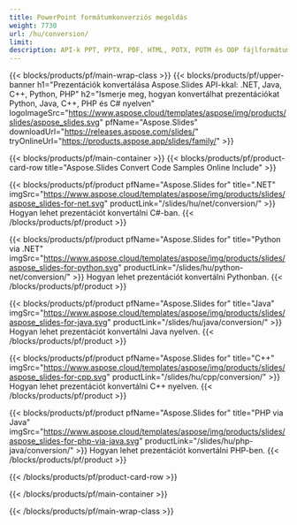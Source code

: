 ```yaml
---
title: PowerPoint formátumkonverziós megoldás
weight: 7730
url: /hu/conversion/
limit: 
description: API-k PPT, PPTX, PDF, HTML, POTX, POTM és ODP fájlformátumok konvertálásához
---
```


{{< blocks/products/pf/main-wrap-class >}}
{{< blocks/products/pf/upper-banner h1="Prezentációk konvertálása Aspose.Slides API-kkal: .NET, Java, C++, Python, PHP" h2="Ismerje meg, hogyan konvertálhat prezentációkat Python, Java, C++, PHP és C# nyelven" logoImageSrc="https://www.aspose.cloud/templates/aspose/img/products/slides/aspose_slides.svg" pfName="Aspose.Slides" downloadUrl="https://releases.aspose.com/slides/" tryOnlineUrl="https://products.aspose.app/slides/family/" >}}

{{< blocks/products/pf/main-container >}}
{{< blocks/products/pf/product-card-row title="Aspose.Slides Convert Code Samples Online Include" >}}

{{< blocks/products/pf/product pfName="Aspose.Slides for" title=".NET" imgSrc="https://www.aspose.cloud/templates/aspose/img/products/slides/aspose_slides-for-net.svg" productLink="/slides/hu/net/conversion/" >}}
Hogyan lehet prezentációt konvertálni C#-ban.
{{< /blocks/products/pf/product >}}

{{< blocks/products/pf/product pfName="Aspose.Slides for" title="Python via .NET" imgSrc="https://www.aspose.cloud/templates/aspose/img/products/slides/aspose_slides-for-python.svg" productLink="/slides/hu/python-net/conversion/" >}}
Hogyan lehet prezentációt konvertálni Pythonban.
{{< /blocks/products/pf/product >}}

{{< blocks/products/pf/product pfName="Aspose.Slides for" title="Java" imgSrc="https://www.aspose.cloud/templates/aspose/img/products/slides/aspose_slides-for-java.svg" productLink="/slides/hu/java/conversion/" >}}
Hogyan lehet prezentációt konvertálni Java nyelven.
{{< /blocks/products/pf/product >}}

{{< blocks/products/pf/product pfName="Aspose.Slides for" title="C++" imgSrc="https://www.aspose.cloud/templates/aspose/img/products/slides/aspose_slides-for-cpp.svg" productLink="/slides/hu/cpp/conversion/" >}}
Hogyan lehet prezentációt konvertálni C++ nyelven.
{{< /blocks/products/pf/product >}}

{{< blocks/products/pf/product pfName="Aspose.Slides for" title="PHP via Java" imgSrc="https://www.aspose.cloud/templates/aspose/img/products/slides/aspose_slides-for-php-via-java.svg" productLink="/slides/hu/php-java/conversion/" >}}
Hogyan lehet prezentációt konvertálni PHP-ben.
{{< /blocks/products/pf/product >}}

{{< /blocks/products/pf/product-card-row >}}

{{< /blocks/products/pf/main-container >}}

{{< /blocks/products/pf/main-wrap-class >}}
